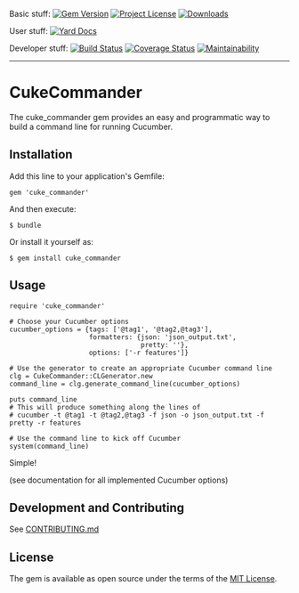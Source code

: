 Basic stuff:
[![Gem Version](https://badge.fury.io/rb/cuke_commander.svg)](https://rubygems.org/gems/cuke_commander)
[![Project License](https://img.shields.io/badge/license-MIT-blue.svg)](https://opensource.org/licenses/mit-license.php)
[![Downloads](https://img.shields.io/gem/dt/cuke_commander.svg)](https://rubygems.org/gems/cuke_commander)

User stuff:
[![Yard Docs](http://img.shields.io/badge/Documentation-API-blue.svg)](https://www.rubydoc.info/gems/cuke_commander)

Developer stuff:
[![Build Status](https://github.com/enkessler/cuke_commander/actions/workflows/ci.yml/badge.svg?branch=master)](https://github.com/enkessler/cuke_commander/actions/workflows/ci.yml?query=branch%3Amaster)
[![Coverage Status](https://coveralls.io/repos/github/enkessler/cuke_commander/badge.svg?branch=master)](https://coveralls.io/github/enkessler/cuke_commander?branch=master)
[![Maintainability](https://api.codeclimate.com/v1/badges/fd2e7728ef547bf02e9e/maintainability)](https://codeclimate.com/github/enkessler/cuke_commander/maintainability)

---


# CukeCommander

The cuke_commander gem provides an easy and programmatic way to build a command line for running Cucumber.

## Installation

Add this line to your application's Gemfile:

    gem 'cuke_commander'

And then execute:

    $ bundle

Or install it yourself as:

    $ gem install cuke_commander

## Usage

    require 'cuke_commander'

    # Choose your Cucumber options
    cucumber_options = {tags: ['@tag1', '@tag2,@tag3'],
                        formatters: {json: 'json_output.txt',
                                     pretty: ''},
                        options: ['-r features']}

    # Use the generator to create an appropriate Cucumber command line
    clg = CukeCommander::CLGenerator.new
    command_line = clg.generate_command_line(cucumber_options)

    puts command_line
    # This will produce something along the lines of
    # cucumber -t @tag1 -t @tag2,@tag3 -f json -o json_output.txt -f pretty -r features

    # Use the command line to kick off Cucumber
    system(command_line)

Simple!

(see documentation for all implemented Cucumber options)

## Development and Contributing

See [CONTRIBUTING.md](https://github.com/enkessler/cuke_commander/blob/master/CONTRIBUTING.md)

## License

The gem is available as open source under the terms of the [MIT License](https://opensource.org/licenses/MIT).
